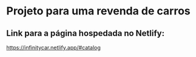 # Projeto para uma revenda de carros

## Link para a página hospedada no Netlify:
https://infinitycar.netlify.app/#catalog